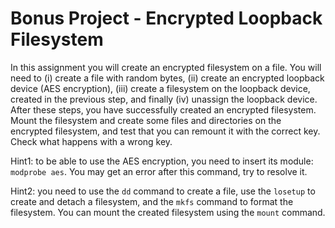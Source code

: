 
# Bonus Project - Encrypted Loopback Filesystem
In this assignment you will create an encrypted filesystem on a file. You will
need to (i) create a file with random bytes, (ii) create an encrypted loopback
device (AES encryption), (iii) create a filesystem on the loopback device, created
in the previous step, and finally (iv) unassign the loopback device. After
these steps, you have successfully created an encrypted filesystem. Mount the
filesystem and create some files and directories on the encrypted filesystem, and
test that you can remount it with the correct key. Check what happens with a
wrong key.  

Hint1: to be able to use the AES encryption, you need to insert its module:
`modprobe aes`. You may get an error after this command, try to resolve it.  

Hint2: you need to use the `dd` command to create a file, use the `losetup` to
create and detach a filesystem, and the `mkfs` command to format the filesystem.
You can mount the created filesystem using the `mount` command.
